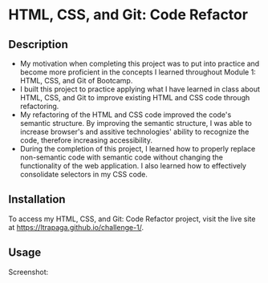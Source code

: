 # HTML, CSS, and Git: Code Refactor

## Description

- My motivation when completing this project was to put into practice and become more proficient in the concepts I learned throughout Module 1: HTML, CSS, and Git of Bootcamp.
- I built this project to practice applying what I have learned in class about HTML, CSS, and Git to improve existing HTML and CSS code through refactoring.
- My refactoring of the HTML and CSS code improved the code's semantic structure. By improving the semantic structure, I was able to increase browser's and assitive technologies' ability to recognize the code, therefore increasing accessibility. 
- During the completion of this project, I learned how to properly replace non-semantic code with semantic code without changing the functionality of the web application. I also learned how to effectively consolidate selectors in my CSS code.

## Installation

To access my HTML, CSS, and Git: Code Refactor project, visit the live site at https://ltrapaga.github.io/challenge-1/.

## Usage

Screenshot:


